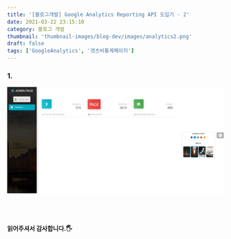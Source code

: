 ```yaml
---
title: '[블로그개발] Google Analytics Reporting API 도입기 - 2'
date: 2021-03-22 23:15:10
category: 블로그 개발
thumbnail: 'thumbnail-images/blog-dev/images/analytics2.png'
draft: false
tags: ['GoogleAnalytics', '갯츠비통계페이지']
---
```


### 1.

![](./images/analytics2.png)

<br><br>

#### 읽어주셔서 감사합니다.🖐
